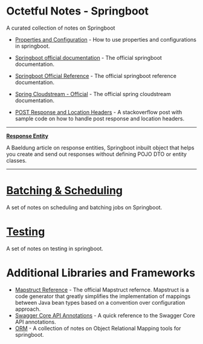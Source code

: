 # Octetful Notes - Springboot

A curated collection of notes on Springboot

* [Properties and Configuration](https://www.baeldung.com/properties-with-spring) - How to use properties and configurations in springboot.

* [Springboot official documentation](https://docs.spring.io/spring-boot/docs/current/reference/htmlsingle/#boot-documentation) - The official springboot documentation.
* [Springboot Official Reference](https://docs.spring.io/spring-boot/docs/current/reference/htmlsingle/#using-boot-spring-beans-and-dependency-injection) - The official springboot reference documentation.
* [Spring Cloudstream - Official](https://docs.spring.io/spring-cloud-stream/docs/3.0.8.RELEASE/reference/html/spring-cloud-stream.html#spring-cloud-stream-overview-introducing) - The official spring cloudstream documentation.
* [POST Response and Location Headers](https://stackoverflow.com/questions/42546141/add-location-header-to-spring-mvcs-post-response) - A stackoverflow post with sample code on how to handle post response and location headers.

---

[__Response Entity__](https://www.baeldung.com/spring-response-entity)

A Baeldung article on response entities, Springboot inbuilt object that helps you create and send out responses without defining POJO DTO or entity classes.

---

# [Batching & Scheduling](./batching/index.md)
A set of notes on scheduling and batching jobs on Springboot.

# [Testing](./testing/index.md)
A set of notes on testing in springboot.

# Additional Libraries and Frameworks
* [Mapstruct Reference](https://mapstruct.org/documentation/stable/reference/html/) - The official Mapstruct refernce. Mapstruct is a code generator that greatly simplifies the implementation of mappings between Java bean types based on a convention over configuration approach.
* [Swagger Core API Annotations](https://github.com/swagger-api/swagger-core/wiki/Annotations) - A quick reference to the Swagger Core API annotations.
* [ORM](./orm/index.md) - A collection of notes on Object Relational Mapping tools for springboot.